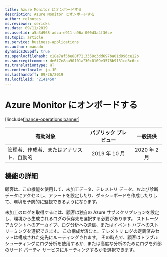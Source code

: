 ```yaml
---
title: Azure Monitor にオンボードする
description: Azure Monitor にオンボードする
author: relnotes
ms.reviewer: sericks
ms.date: 09/11/2019
ms.assetid: a5a3d968-adca-e911-a96a-000d3a4f36ce
ms.topic: article
ms.service: business-applications
ms.author: manado
dynamics365pdf: true
ms.openlocfilehash: c18e7af5be88f7213358c3dd697ba01d996ce12b
ms.sourcegitcommit: de6f7e8aa90101a730c0109e3578b9131cd3c6cc
ms.translationtype: HT
ms.contentlocale: ja-JP
ms.lasthandoff: 09/26/2019
ms.locfileid: "2141450"
---
```

# <a name="onboard-to-azure-monitor"></a>Azure Monitor にオンボードする
[!include[finance-operations banner](../includes/finance-operations.md)]

| 有効対象    |  パブリック プレビュー | 一般提供 | 
| ---------- | :----------: |:----------: |
|管理者、作成者、またはアナリスト、自動的|2019 年 10 月| 2020 年 2 月|






## <a name="feature-details"></a>機能の詳細
<!--feature detail start -->
顧客は、この機能を使用して、未加工データ、テレメトリ データ、および診断データにアクセスし、アラートを設定したり、ダッシュボードを作成したりして、環境を予防的に監視できるようになります。

未加工のログを取得するには、顧客は独自の Azure サブスクリプションを設定し、環境から生成されるログの保存先を選択する必要があります。 ストレージ アカウントへのアーカイブ、ログ分析への送信、またはイベント ハブへのストリーミングを選択できます。 この構成が済むと、テレメトリ ログの定義済みセットは構成された宛先にルーティングされます。 その時点で、顧客はトラブルシューティングにログ分析を使用するか、または高度な分析のためにログを外部のサード パーティ サービスにルーティングするかを選択できます。
<!--feature detail end -->











